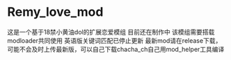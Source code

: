 # Remy_love_mod
这是一个基于18禁小黄油dol的扩展恋爱模组
目前还在制作中
该模组需要搭载modloader共同使用
英语版关键词匹配已停止更新
最新mod请在release下载，可能不会及时上传最新版，可以自己下载chacha_ch自己用mod_helper工具编译
